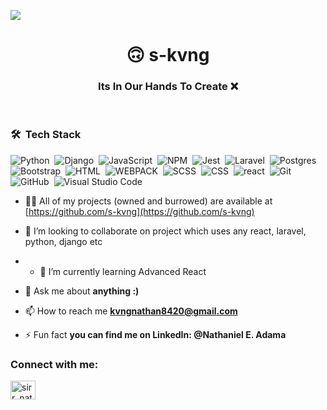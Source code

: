 <a href="https://www.youtube.com/watch?v=dQw4w9WgXcQ"><img src="https://user-images.githubusercontent.com/73097560/115834477-dbab4500-a447-11eb-908a-139a6edaec5c.gif"></a>

<h1 align="center">🙃 s-kvng</h1>
<h3 align="center">Its In Our Hands To Create ❌</h3>

<br>

### 🛠 &nbsp;Tech Stack
![Python](https://img.shields.io/badge/-Python-05122A?style=flat&logo=python)&nbsp;
![Django](https://img.shields.io/badge/-Django-05122A?style=flat&logo=django)&nbsp;
![JavaScript](https://img.shields.io/badge/-JavaScript-05122A?style=flat&logo=javascript)&nbsp;
![NPM](https://img.shields.io/badge/Npm-CB3837?style=flat&logo=npm&logoColor=white)&nbsp;
![Jest](https://img.shields.io/badge/Jest-C21325?style=flat&logo=jest&logoColor=white)&nbsp;
![Laravel](https://img.shields.io/badge/-Laravel-05122A?style=flat&logo=laravel&logoColor=092E20)&nbsp;
![Postgres](https://img.shields.io/badge/Postgres-05122A?style=flat&logo=postgresql&logoColor=white)
![Bootstrap](https://img.shields.io/badge/-Bootstrap-05122A?style=flat&logo=bootstrap&logoColor=563D7C)&nbsp;
![HTML](https://img.shields.io/badge/-HTML-05122A?style=flat&logo=HTML5)&nbsp;
![WEBPACK](https://img.shields.io/badge/-Webpack-05122A?style=flat&logo=webpack)&nbsp;
![SCSS](https://img.shields.io/badge/-SCSS-05122A?style=flat&logo=scss)&nbsp;
![CSS](https://img.shields.io/badge/-CSS-05122A?style=flat&logo=CSS3&logoColor=1572B6)&nbsp;
![react](https://img.shields.io/badge/-React-05122A?style=flat&logo=react)&nbsp;
![Git](https://img.shields.io/badge/-Git-05122A?style=flat&logo=git)&nbsp;
![GitHub](https://img.shields.io/badge/-GitHub-05122A?style=flat&logo=github)&nbsp;
![Visual Studio Code](https://img.shields.io/badge/-Visual%20Studio%20Code-05122A?style=flat&logo=visual-studio-code&logoColor=007ACC)&nbsp;



- 👨‍💻 All of my projects (owned and burrowed) are available at [https://github.com/s-kvng](https://github.com/s-kvng)

-  👯 I’m looking to collaborate on project which uses any react, laravel, python, django etc
-  - 🌱 I’m currently learning Advanced React

- 💬 Ask me about **anything :)**

- 📫 How to reach me **kvngnathan8420@gmail.com**

- ⚡ Fun fact **you can find me on LinkedIn: @Nathaniel E. Adama**

<h3 align="left">Connect with me:</h3>
<p align="left">
<a href="https://twitter.com/sirr_nathan" target="blank"><img align="center" src="https://cdn.jsdelivr.net/npm/simple-icons@3.0.1/icons/twitter.svg" alt="sirr_nathan" height="30" width="40" /></a>












